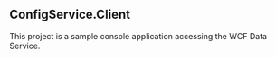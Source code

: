 ﻿ConfigService.Client
--------------------
This project is a sample console application accessing the WCF Data Service.

